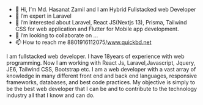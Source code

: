 - 👋 Hi, I’m Md. Hasanat Zamil and I am Hybrid Fullstacked web Developer
- 👀 I’m expert in Laravel
- 🌱 I’m interested about Laravel, React JS(Nextjs 13), Prisma, Tailwind CSS for web application and Flutter for Mobile app development.
- 💞️ I’m looking to collaborate on ...
- 📫 How to reach me 8801916112075/www.quickbd.net

I am fullstacked web developer. I have 18years of experience with web programming. Now I am working with React Js, Laravel,Javascript, Jquery, JE6, Tailwind CSS, Bootstrap etc. I am a web developer with a vast array of knowledge in many different front end and back end languages, responsive frameworks, databases, and best code practices. My objective is simply to be the best web developer that I can be and to contribute to the technology industry all that I know and can do.

<!---
quickbd/quickbd is a website development  special custom repository because its `README.md` (this file) appears on your GitHub profile.
You can click the Preview link to take a look at your changes.
--->
